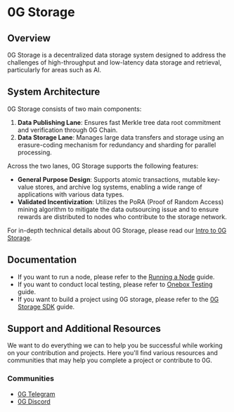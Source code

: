 # 0G Storage

## Overview

0G Storage is a decentralized data storage system designed to address the challenges of high-throughput and low-latency data storage and retrieval, particularly for areas such as AI. 

## System Architecture

0G Storage consists of two main components:

1. **Data Publishing Lane**: Ensures fast Merkle tree data root commitment and verification through 0G Chain.
2. **Data Storage Lane**: Manages large data transfers and storage using an erasure-coding mechanism for redundancy and sharding for parallel processing.

Across the two lanes, 0G Storage supports the following features:

* **General Purpose Design**: Supports atomic transactions, mutable key-value stores, and archive log systems, enabling a wide range of applications with various data types.
* **Validated Incentivization**: Utilizes the PoRA (Proof of Random Access) mining algorithm to mitigate the data outsourcing issue and to ensure rewards are distributed to nodes who contribute to the storage network.

For in-depth technical details about 0G Storage, please read our [Intro to 0G Storage](https://docs.0g.ai/0g-storage).

## Documentation

- If you want to run a node, please refer to the [Running a Node](https://docs.0g.ai/run-a-node/storage-node) guide.
- If you want to conduct local testing, please refer to [Onebox Testing](https://github.com/0glabs/0g-storage-node/blob/main/docs/onebox-test.md) guide.
- If you want to build a project using 0G storage, please refer to the [0G Storage SDK](https://docs.0g.ai/build-with-0g/storage-sdk) guide.

## Support and Additional Resources
We want to do everything we can to help you be successful while working on your contribution and projects. Here you'll find various resources and communities that may help you complete a project or contribute to 0G. 

### Communities
- [0G Telegram](https://t.me/web3_0glabs)
- [0G Discord](https://discord.com/invite/0glabs)
